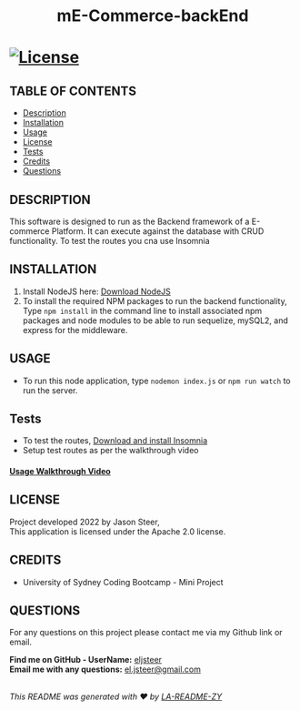 
  
  <h1 align="center">mE-Commerce-backEnd<h1>

  [![License](https://img.shields.io/badge/License-Apache_2.0-blue.svg)](https://opensource.org/licenses/Apache-2.0)

  ## TABLE OF CONTENTS
  - [Description](#description)
  - [Installation](#Installation)
  - [Usage](#Usage)
  - [License](#License)
  - [Tests](#Tests)
  - [Credits](#Credits)
  - [Questions](#Questions)

  ## DESCRIPTION
  This software is designed to run as the Backend framework of a E-commerce Platform. It can execute against the database with CRUD functionality. To test the routes you cna use Insomnia 
  
  ## INSTALLATION
  1. Install NodeJS here: [Download NodeJS](https://nodejs.org/en/download/)
  2. To install the required NPM packages to run the backend functionality, Type `npm install` in the command line to install associated npm packages and node modules to be able to run sequelize, mySQL2, and express for the middleware.

  ## USAGE
  * To run this node application, type `nodemon index.js` or `npm run watch` to run the server.

  ## Tests
  * To test the routes, [Download and install Insomnia](https://insomnia.rest/download)
  * Setup test routes as per the walkthrough video

  #### [Usage Walkthrough Video](https://drive.google.com/file/d/1z0tKl4ZSPdOAvZRhpgR6dT_brOgL--Md/view)
  
  ## LICENSE
  Project developed 2022 by Jason Steer,<br />
  This application is licensed under the Apache 2.0 license.

  ## CREDITS
  - University of Sydney Coding Bootcamp - Mini Project 

  ## QUESTIONS
  For any questions on this project please contact me via my Github link or email.<br />

  **Find me on GitHub - UserName:** [eljsteer](https://github.com/eljsteer)<br />
  **Email me with any questions:** el.jsteer@gmail.com<br />
  <br />
  
  _This README was generated with ❤️ by [LA-README-ZY](https://github.com/eljsteer/LA-README-ZY)_
